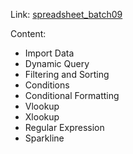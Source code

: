 
Link: [spreadsheet_batch09](https://docs.google.com/spreadsheets/d/1fszHJ5o_B6ERzGE3jjapTZHgjafqGRnqnf4g2js93dI/edit?usp=sharing)

Content:
- Import Data
- Dynamic Query
- Filtering and Sorting
- Conditions
- Conditional Formatting
- Vlookup
- Xlookup
- Regular Expression
- Sparkline

